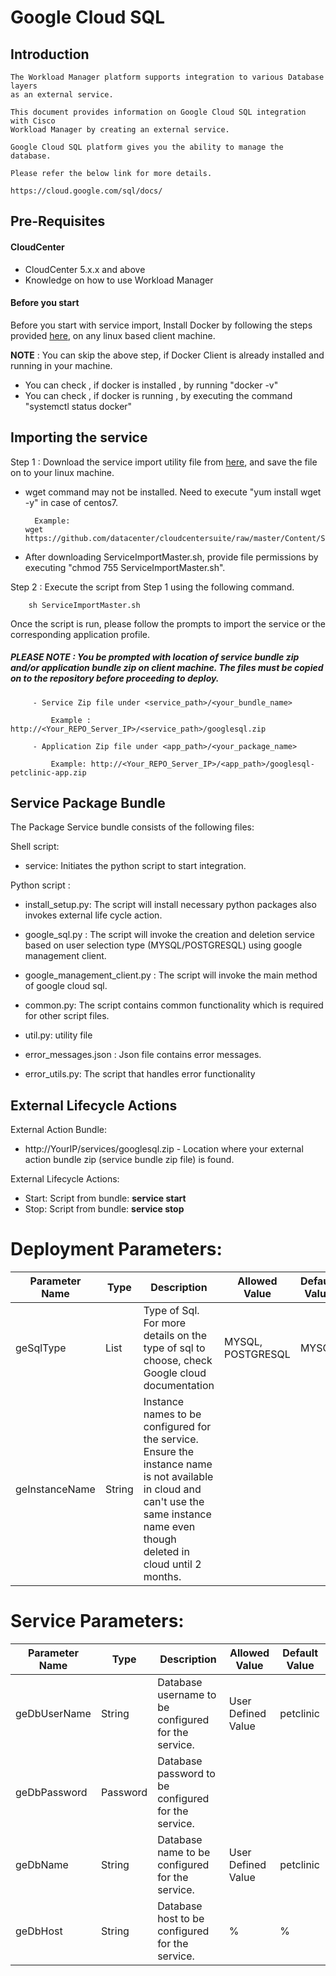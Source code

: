 # Google Cloud SQL

## Introduction

    The Workload Manager platform supports integration to various Database layers 
    as an external service.

    This document provides information on Google Cloud SQL integration with Cisco
    Workload Manager by creating an external service.

    Google Cloud SQL platform gives you the ability to manage the database.

    Please refer the below link for more details.

    https://cloud.google.com/sql/docs/
## Pre-Requisites

#### CloudCenter
- CloudCenter 5.x.x and above
- Knowledge on how to use Workload Manager

#### Before you start
Before you start with service import, Install Docker by following the steps provided [here](https://github.com/datacenter/cloudcentersuite/raw/master/Content/dockerimages/Steps%20for%20Installation%20of%20Docker%20CE%20on%20CentOS7_V2.docx), on any linux based client machine.

**NOTE** : You can skip the above step, if Docker Client is already installed and running in your machine. 
- You can check , if docker is installed , by running "docker -v"
- You can check , if docker is running , by executing the command "systemctl status docker"

## Importing the service

Step 1 : Download the service import utility file  from [here](https://raw.githubusercontent.com/datacenter/cloudcentersuite/master/Content/Scripts/ServiceImportMaster.sh), and save the file on to your linux machine.
- wget command may not be installed. Need to execute "yum install wget -y" in case of centos7.

	    Example: 
      wget https://github.com/datacenter/cloudcentersuite/raw/master/Content/Scripts/ServiceImportMaster.sh
				
- After downloading ServiceImportMaster.sh, provide file permissions by executing "chmod 755 ServiceImportMaster.sh".

Step 2 : Execute the script from Step 1 using the following command.

        sh ServiceImportMaster.sh

Once the script is run, please follow the prompts to import the service or the corresponding application profile.


##### PLEASE NOTE : You be prompted with location of service bundle zip and/or application bundle zip on client machine. The files must be copied on to the repository before proceeding to deploy.

         - Service Zip file under <service_path>/<your_bundle_name>
                    
             Example : http://<Your_REPO_Server_IP>/<service_path>/googlesql.zip 
    
         - Application Zip file under <app_path>/<your_package_name>
            
             Example: http://<Your_REPO_Server_IP>/<app_path>/googlesql-petclinic-app.zip
   
## Service Package Bundle

The Package Service bundle consists of the following files:

Shell script:

- service: Initiates the python script to start integration.

Python script :

- install_setup.py: The script will install necessary python packages also invokes external life cycle action.

- google_sql.py : The script will invoke the creation and deletion service based on user selection type (MYSQL/POSTGRESQL) using google management client.

- google_management_client.py : The script will invoke the main method of google cloud sql.

- common.py: The script contains common functionality which is required for other script files.

- util.py: utility file

- error_messages.json : Json file contains error messages.

- error_utils.py: The script that handles error functionality

## External Lifecycle Actions 

External Action Bundle:  
 - http://YourIP/services/googlesql.zip - Location where your external action bundle zip (service bundle zip file) is found.
 
External Lifecycle Actions: 
 - Start: Script from bundle: **service start**
 - Stop: Script from bundle: **service stop** 

#  Deployment Parameters:

| Parameter Name | Type | Description | Allowed Value |Default Value |
| ------ | ------ | ------ |------ | ------ |
| geSqlType | List | Type of Sql. For more details on the type of sql to choose, check Google cloud documentation | MYSQL, POSTGRESQL | MYSQL| 
| geInstanceName | String | Instance names to be configured for the service. Ensure the instance name is  not available in cloud and can't use the same instance name even though deleted in cloud until 2 months.|


#  Service Parameters:

| Parameter Name | Type | Description | Allowed Value |Default Value |
| ------ | ------ | ------ |------ | ------ |
| geDbUserName | String | Database username to be configured for the service. | User Defined Value | petclinic |
| geDbPassword| Password | Database password to be configured for the service. |
| geDbName | String | Database name to be configured for the service.| User Defined Value | petclinic |
| geDbHost | String | Database host to be configured for the service.| % | %


